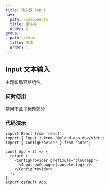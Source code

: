 ```yaml
---
title: 输入框 Input
nav:
  path: /components
  title: 组件库
  order: 2
group:
  path: /form
  title: 表单
  order: 1
---
```


## Input 文本输入

主题布局容器组件。

### 何时使用

常用于盒子标题部分

### 代码演示

```tsx
import React from 'react';
import { Input } from '@cloud-app-dev/vidc';
import { ConfigProvider } from 'antd';

const App = () => {
  return (
    <ConfigProvider prefixCls="cloudapp">
      <Input onChange={console.log} />
    </ConfigProvider>
  );
};
export default App;
```

<API src="./index.tsx" />
